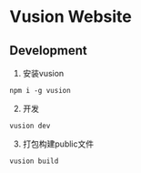 # Vusion Website



## Development

1. 安装vusion

```
npm i -g vusion
```

2. 开发

```
vusion dev
```

3. 打包构建public文件

```
vusion build
```

